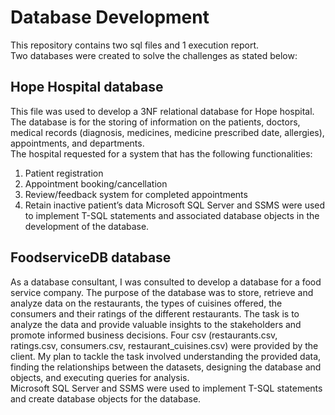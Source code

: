 # **Database Development**
This repository contains two sql files and 1 execution report.<br>
Two databases were created to solve the challenges as stated below:
## **Hope Hospital database**
This file was used to develop a 3NF relational database for Hope hospital. The database is for the storing of information on the patients, doctors, medical records (diagnosis, medicines, medicine prescribed date, allergies), appointments, and departments.<br>The hospital requested for a system that has the following functionalities:
1. Patient registration
2. Appointment booking/cancellation
3. Review/feedback system for completed appointments
4. Retain inactive patient’s data
Microsoft SQL Server and SSMS were used to implement T-SQL statements and associated database objects in the development of the database.
## **FoodserviceDB database**
As a database consultant, I was consulted to develop a database for a food service company. The purpose of the database was to store, retrieve and analyze data on the restaurants, the types of cuisines offered, the consumers and their ratings of the different restaurants. The task is to analyze the data and provide valuable insights to the stakeholders and promote informed business decisions. Four csv (restaurants.csv, ratings.csv, consumers.csv, restaurant_cuisines.csv) were provided by the client. My plan to tackle the task involved understanding the provided data, finding the relationships between the datasets, designing the database and objects, and executing queries for analysis.<br>
Microsoft SQL Server and SSMS were used to implement T-SQL statements and create database objects for the database.
